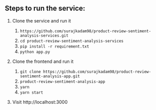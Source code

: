## Steps to run the service:

1. Clone the service and run it
   1. `https://github.com/surajkadam98/product-review-sentiment-analysis-services.git`
   2. `cd product-review-sentiment-analysis-services`
   3. `pip install -r requirement.txt`
   4. `python app.py`

2. Clone the frontend and run it
   1. `git clone https://github.com/surajkadam98/product-review-sentiment-analysis-app.git`
   2. `product-review-sentiment-analysis-app`
   3. `yarn`
   4. `yarn start`

3. Visit http://localhost:3000

